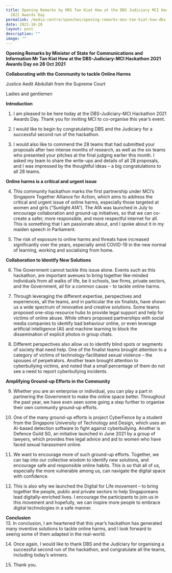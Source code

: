```yaml
---
title: Opening Remarks by MOS Tan Kiat How at the DBS Judiciary MCI Hackathon
  2021 Awards Day
permalink: /media-centre/speeches/opening-remarks-mos-tan-kiat-how-dbs-judiciary-mci-hackathon-2021-awards-day/
date: 2021-10-28
layout: post
description: ""
image: ""
---
```

**Opening Remarks by Minister of State for Communications and Information Mr Tan Kiat How at the DBS-Judiciary-MCI Hackathon 2021 Awards Day on 28 Oct 2021**   
  
**Collaborating with the Community to tackle Online Harms**  


Justice Aedit Abdullah from the Supreme Court   
  
Ladies and gentlemen  
  
**Introduction**  
  
1. I am pleased to be here today at the DBS-Judiciary-MCI Hackathon 2021 Awards Day. Thank you for inviting MCI to co-organise this year’s event.  
  
2. I would like to begin by congratulating DBS and the Judiciary for a successful second run of the hackathon.   
  
3. I would also like to commend the 28 teams that had submitted your proposals after two intense months of research, as well as the six teams who presented your pitches at the final judging earlier this month. I asked my team to share the write-ups and details of all 28 proposals, and I was impressed by the thoughtful ideas – a big congratulations to all 28 teams.   
  
**Online harms is a critical and urgent issue**   
  
4. This community hackathon marks the first partnership under MCI’s Singapore Together Alliance for Action, which aims to address the critical and urgent issue of online harms, especially those targeted at women and girls (“Sunlight AfA”). The AfA was launched in July to encourage collaboration and ground-up initiatives, so that we can co-create a safer, more responsible, and more respectful internet for all. This is something that I am passionate about, and I spoke about it in my maiden speech in Parliament.  
  
5. The risk of exposure to online harms and threats have increased significantly over the years, especially amid COVID-19 in the new normal of learning, working and socialising from home.   
  
**Collaboration to Identify New Solutions**   
  
6. The Government cannot tackle this issue alone. Events such as this hackathon, are important avenues to bring together like-minded individuals from all walks of life, be it schools, law firms, private sectors, and the Government, all for a common cause - to tackle online harms.   
  
7. Through leveraging the different expertise, perspectives and experiences, all the teams, and in particular the six finalists, have shown us a wide spectrum of innovative and creative solutions. Some teams proposed one-stop resource hubs to provide legal support and help for victims of online abuse. While others proposed partnerships with social media companies to identify bad behaviour online, or even leverage artificial intelligence (AI) and machine learning to block the dissemination of explicit photos in group chats.  
  
8. Different perspectives also allow us to identify blind spots or segments of society that need help. One of the finalist teams brought attention to a category of victims of technology-facilitated sexual violence – the spouses of perpetrators. Another team brought attention to cyberbullying victims, and noted that a small percentage of them do not see a need to report cyberbullying incidents.   
  
**Amplifying Ground-up Efforts in the Community**   
  
9. Whether you are an enterprise or individual, you can play a part in partnering the Government to make the online space better. Throughout the past year, we have even seen some going a step further to organise their own community ground-up efforts.   
  
10. One of the many ground-up efforts is project CyberFence by a student from the Singapore University of Technology and Design, which uses an AI-based detection software to fight against cyberbullying. Another is Defence Guild SG, an initiative launched in June 2021 by a group of lawyers, which provides free legal advice and aid to women who have faced sexual harassment online.   
  
11. We want to encourage more of such ground-up efforts. Together, we can tap into our collective wisdom to identify new solutions, and encourage safe and responsible online habits. This is so that all of us, especially the more vulnerable among us, can navigate the digital space with confidence.   
  
12. This is also why we launched the Digital for Life movement – to bring together the people, public and private sectors to help Singaporeans lead digitally-enriched lives. I encourage the participants to join us in this movement and hopefully, we can inspire more people to embrace digital technologies in a safe manner.  
  
**Conclusion**   
13. In conclusion, I am heartened that this year’s hackathon has generated many inventive solutions to tackle online harms, and I look forward to seeing some of them adapted in the real-world.  
  
14. Once again, I would like to thank DBS and the Judiciary for organising a successful second run of the hackathon, and congratulate all the teams, including today’s winners.   
  
15. Thank you.